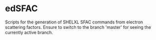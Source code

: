 # edSFAC
Scripts for the generation of SHELXL SFAC commands from electron scattering factors.
Ensure to switch to the branch 'master' for seeing the currently active branch.
